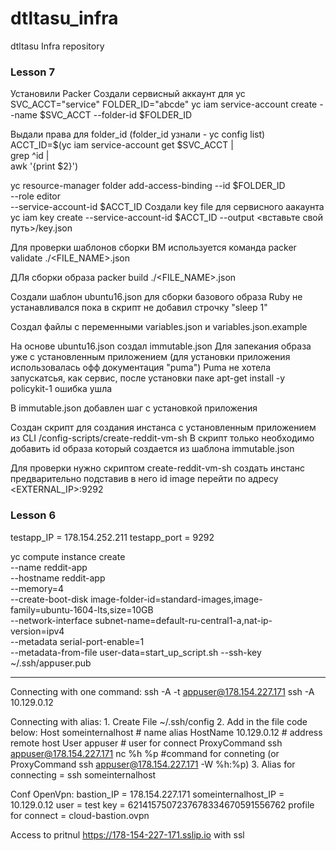 # dtltasu_infra
dtltasu Infra repository

### Lesson 7 ###
Установили Packer
Создали сервисный аккаунт для  yc
    SVC_ACCT="service"
FOLDER_ID="abcde"
yc iam service-account create --name $SVC_ACCT --folder-id $FOLDER_ID

Выдали права для folder_id (folder_id узнали - yc config list)
  ACCT_ID=$(yc iam service-account get $SVC_ACCT | \
     grep ^id | \
     awk '{print $2}')

  yc resource-manager folder add-access-binding --id $FOLDER_ID \
     --role editor \
     --service-account-id $ACCT_ID
Создали key file для сервисного аакаунта
   yc iam key create --service-account-id $ACCT_ID --output <вставьте свой путь>/key.json

Для проверки шаблонов сборки ВМ используется команда
  packer validate ./<FILE_NAME>.json

ДЛя сборки образа
   packer build ./<FILE_NAME>.json

Создали шаблон ubuntu16.json для сборки базового образа
Ruby не устанавливался пока в скрипт не добавил строчку "sleep 1"

Cоздал файлы с переменными  variables.json и variables.json.example

На основе ubuntu16.json создал immutable.json
Для запекания образа уже с установленным приложением (для установки приложения использовалась офф документация "puma")
Puma не хотела запускатсья, как сервис, после установки паке apt-get install -y policykit-1 ошибка ушла


В immutable.json добавлен шаг с установкой приложения

Создан скрипт для создания инстанса с установленным приложением из CLI /config-scripts/create-reddit-vm-sh
В скрипт только необходимо добавить id образа который создается из шаблона immutable.json



Для проверки нужно скриптом create-reddit-vm-sh создать инстанс
предварительно подставив в него id image
перейти по адресу <EXTERNAL_IP>:9292







### Lesson 6 ###
testapp_IP = 178.154.252.211
testapp_port = 9292

yc compute instance create \
  --name reddit-app \
  --hostname reddit-app \
  --memory=4 \
  --create-boot-disk image-folder-id=standard-images,image-family=ubuntu-1604-lts,size=10GB \
  --network-interface subnet-name=default-ru-central1-a,nat-ip-version=ipv4 \
  --metadata serial-port-enable=1 \
  --metadata-from-file user-data=start_up_script.sh
  --ssh-key ~/.ssh/appuser.pub


____________________________________________________________





Connecting with one command: ssh -A -t appuser@178.154.227.171 ssh -A 10.129.0.12

Connecting with alias:
      1. Create File ~/.ssh/config
      2. Add in the file code below:
           Host someinternalhost                                  # name alias
               HostName 10.129.0.12                               # address remote host
               User appuser                                       # user for connect
               ProxyCommand ssh appuser@178.154.227.171 nc %h %p  #command for conneting  (or  ProxyCommand ssh appuser@178.154.227.171 -W %h:%p)
       3. Alias for connecting = ssh someinternalhost

Conf OpenVpn:
     bastion_IP = 178.154.227.171
     someinternalhost_IP = 10.129.0.12
     user = test
     key = 6214157507237678334670591556762
     profile for connect = cloud-bastion.ovpn


Access to pritnul https://178-154-227-171.sslip.io with ssl
